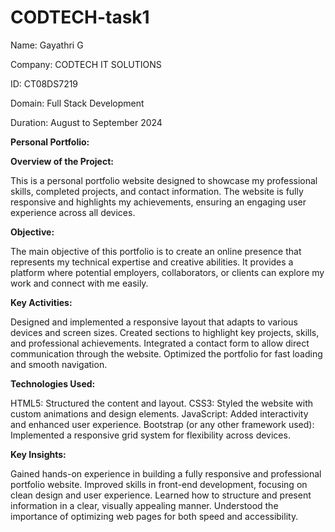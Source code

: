 # CODTECH-task1

Name: Gayathri G

Company: CODTECH IT SOLUTIONS

ID: CT08DS7219

Domain: Full Stack Development

Duration: August to September 2024


**Personal Portfolio:**

**Overview of the Project:**

This is a personal portfolio website designed to showcase my professional skills, completed projects, and contact information. The website is fully responsive and highlights my achievements, ensuring an engaging user experience across all devices.

**Objective:**

The main objective of this portfolio is to create an online presence that represents my technical expertise and creative abilities. It provides a platform where potential employers, collaborators, or clients can explore my work and connect with me easily.

**Key Activities:**

Designed and implemented a responsive layout that adapts to various devices and screen sizes.
Created sections to highlight key projects, skills, and professional achievements.
Integrated a contact form to allow direct communication through the website.
Optimized the portfolio for fast loading and smooth navigation.

**Technologies Used:**

HTML5: Structured the content and layout.
CSS3: Styled the website with custom animations and design elements.
JavaScript: Added interactivity and enhanced user experience.
Bootstrap (or any other framework used): Implemented a responsive grid system for flexibility across devices.

**Key Insights:**

Gained hands-on experience in building a fully responsive and professional portfolio website.
Improved skills in front-end development, focusing on clean design and user experience.
Learned how to structure and present information in a clear, visually appealing manner.
Understood the importance of optimizing web pages for both speed and accessibility.
